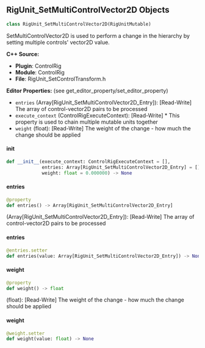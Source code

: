 ## RigUnit_SetMultiControlVector2D Objects

```python
class RigUnit_SetMultiControlVector2D(RigUnitMutable)
```

SetMultiControlVector2D is used to perform a change in the hierarchy by setting multiple controls' vector2D value.

**C++ Source:**

- **Plugin**: ControlRig
- **Module**: ControlRig
- **File**: RigUnit_SetControlTransform.h

**Editor Properties:** (see get_editor_property/set_editor_property)

- ``entries`` (Array[RigUnit_SetMultiControlVector2D_Entry]):  [Read-Write] The array of control-vector2D pairs to be processed
- ``execute_context`` (ControlRigExecuteContext):  [Read-Write] * This property is used to chain multiple mutable units together
- ``weight`` (float):  [Read-Write] The weight of the change - how much the change should be applied

<a id="unreal.RigUnit_SetMultiControlVector2D.__init__"></a>

#### __init__

```python
def __init__(execute_context: ControlRigExecuteContext = [],
             entries: Array[RigUnit_SetMultiControlVector2D_Entry] = [],
             weight: float = 0.000000) -> None
```

<a id="unreal.RigUnit_SetMultiControlVector2D.entries"></a>

#### entries

```python
@property
def entries() -> Array[RigUnit_SetMultiControlVector2D_Entry]
```

(Array[RigUnit_SetMultiControlVector2D_Entry]):  [Read-Write] The array of control-vector2D pairs to be processed

<a id="unreal.RigUnit_SetMultiControlVector2D.entries"></a>

#### entries

```python
@entries.setter
def entries(value: Array[RigUnit_SetMultiControlVector2D_Entry]) -> None
```

<a id="unreal.RigUnit_SetMultiControlVector2D.weight"></a>

#### weight

```python
@property
def weight() -> float
```

(float):  [Read-Write] The weight of the change - how much the change should be applied

<a id="unreal.RigUnit_SetMultiControlVector2D.weight"></a>

#### weight

```python
@weight.setter
def weight(value: float) -> None
```

<a id="unreal.RigUnit_SetControlVector"></a>
